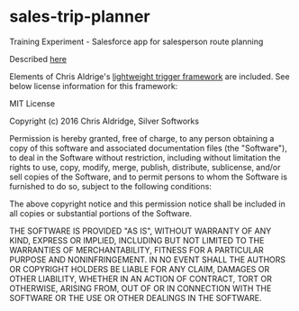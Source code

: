 # sales-trip-planner
Training Experiment - Salesforce app for salesperson route planning

Described [here](http://teamdecimal.com/2017-12-26-Salesforce-Training-Project-A-Lightning-Sales-Trip-Planning-App/)

Elements of Chris Aldrige's [lightweight trigger framework](https://github.com/ChrisAldridge/Lightweight-Trigger-Framework) are included.  See below license information for this framework:

MIT License

Copyright (c) 2016 Chris Aldridge, Silver Softworks

Permission is hereby granted, free of charge, to any person obtaining a copy
of this software and associated documentation files (the "Software"), to deal
in the Software without restriction, including without limitation the rights
to use, copy, modify, merge, publish, distribute, sublicense, and/or sell
copies of the Software, and to permit persons to whom the Software is
furnished to do so, subject to the following conditions:

The above copyright notice and this permission notice shall be included in all
copies or substantial portions of the Software.

THE SOFTWARE IS PROVIDED "AS IS", WITHOUT WARRANTY OF ANY KIND, EXPRESS OR
IMPLIED, INCLUDING BUT NOT LIMITED TO THE WARRANTIES OF MERCHANTABILITY,
FITNESS FOR A PARTICULAR PURPOSE AND NONINFRINGEMENT. IN NO EVENT SHALL THE
AUTHORS OR COPYRIGHT HOLDERS BE LIABLE FOR ANY CLAIM, DAMAGES OR OTHER
LIABILITY, WHETHER IN AN ACTION OF CONTRACT, TORT OR OTHERWISE, ARISING FROM,
OUT OF OR IN CONNECTION WITH THE SOFTWARE OR THE USE OR OTHER DEALINGS IN THE
SOFTWARE.
